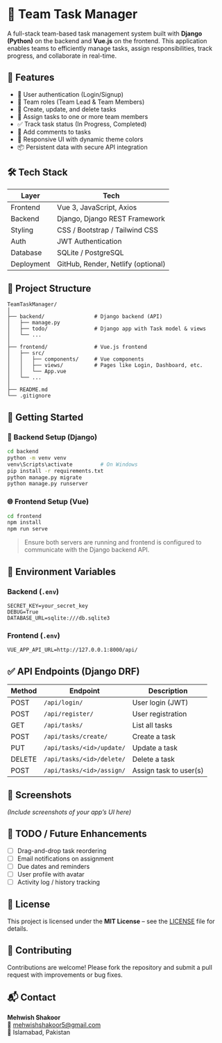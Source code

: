  
# 🧩 Team Task Manager

A full-stack team-based task management system built with **Django (Python)** on the backend and **Vue.js** on the frontend. This application enables teams to efficiently manage tasks, assign responsibilities, track progress, and collaborate in real-time.

## 🚀 Features

- 🔐 User authentication (Login/Signup)
- 👥 Team roles (Team Lead & Team Members)
- 📝 Create, update, and delete tasks
- 📌 Assign tasks to one or more team members
- ✅ Track task status (In Progress, Completed)
- 💬 Add comments to tasks
- 🎨 Responsive UI with dynamic theme colors
- 📦 Persistent data with secure API integration

## 🛠 Tech Stack

| Layer        | Tech                             |
|--------------|----------------------------------|
| Frontend     | Vue 3, JavaScript, Axios         |
| Backend      | Django, Django REST Framework    |
| Styling      | CSS / Bootstrap / Tailwind CSS   |
| Auth         | JWT Authentication               |
| Database     | SQLite / PostgreSQL              |
| Deployment   | GitHub, Render, Netlify (optional) |

## 📂 Project Structure

```
TeamTaskManager/
│
├── backend/                # Django backend (API)
│   ├── manage.py
│   ├── todo/               # Django app with Task model & views
│   └── ...
│
├── frontend/               # Vue.js frontend
│   ├── src/
│   │   ├── components/     # Vue components
│   │   ├── views/          # Pages like Login, Dashboard, etc.
│   │   └── App.vue
│   └── ...
│
├── README.md
└── .gitignore
```

## 🧪 Getting Started

### 🔧 Backend Setup (Django)

```bash
cd backend
python -m venv venv
venv\Scripts\activate         # On Windows
pip install -r requirements.txt
python manage.py migrate
python manage.py runserver
```

### 🌐 Frontend Setup (Vue)

```bash
cd frontend
npm install
npm run serve
```

> Ensure both servers are running and frontend is configured to communicate with the Django backend API.

## 🔑 Environment Variables

### Backend (`.env`)
```
SECRET_KEY=your_secret_key
DEBUG=True
DATABASE_URL=sqlite:///db.sqlite3
```

### Frontend (`.env`)
```
VUE_APP_API_URL=http://127.0.0.1:8000/api/
```

## ✅ API Endpoints (Django DRF)

| Method | Endpoint                  | Description                |
|--------|---------------------------|----------------------------|
| POST   | `/api/login/`             | User login (JWT)           |
| POST   | `/api/register/`          | User registration          |
| GET    | `/api/tasks/`             | List all tasks             |
| POST   | `/api/tasks/create/`      | Create a task              |
| PUT    | `/api/tasks/<id>/update/` | Update a task              |
| DELETE | `/api/tasks/<id>/delete/` | Delete a task              |
| POST   | `/api/tasks/<id>/assign/` | Assign task to user(s)     |

## 📸 Screenshots

_(Include screenshots of your app’s UI here)_

## 📌 TODO / Future Enhancements

- [ ] Drag-and-drop task reordering
- [ ] Email notifications on assignment
- [ ] Due dates and reminders
- [ ] User profile with avatar
- [ ] Activity log / history tracking

## 📃 License

This project is licensed under the **MIT License** – see the [LICENSE](LICENSE) file for details.

## 🤝 Contributing

Contributions are welcome! Please fork the repository and submit a pull request with improvements or bug fixes.

## 📬 Contact

**Mehwish Shakoor**  
📧 mehwishshakoor5@gmail.com  
📍 Islamabad, Pakistan
